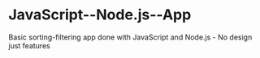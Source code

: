 # JavaScript--Node.js--App
Basic sorting-filtering app done with JavaScript and Node.js - No design just features
